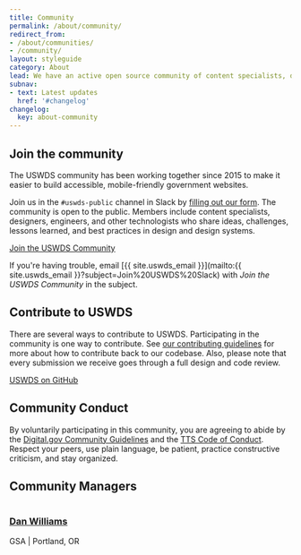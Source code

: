 ```yaml
---
title: Community
permalink: /about/community/
redirect_from:
- /about/communities/
- /community/
layout: styleguide
category: About
lead: We have an active open source community of content specialists, designers, engineers, and other technologists. Contributors support dozens of agencies and hundreds of websites across the federal government.
subnav:
- text: Latest updates
  href: '#changelog'
changelog:
  key: about-community
---
```


## Join the community
The USWDS community has been working together since 2015 to make it easier to build accessible, mobile-friendly government websites.

Join us in the `#uswds-public` channel in Slack by [filling out our form](https://chat.18f.gov/). The community is open to the public. Members include content specialists, designers, engineers, and other technologists who share ideas, challenges, lessons learned, and best practices in design and design systems.

<a href="https://chat.18f.gov/" class="usa-button site-button">Join the USWDS Community</a>

If you're having trouble, email [{{ site.uswds_email }}](mailto:{{ site.uswds_email }}?subject=Join%20USWDS%20Slack) with _Join the USWDS Community_ in the subject.


## Contribute to USWDS
There are several ways to contribute to USWDS. Participating in the community is one way to contribute. See [our contributing guidelines](https://github.com/uswds/uswds/blob/develop/CONTRIBUTING.md) for more about how to contribute back to our codebase. Also, please note that every submission we receive goes through a full design and code review.

<p>
  <a href="https://github.com/uswds/uswds" class="usa-button usa-button--outline">USWDS on GitHub</a>
</p>

## Community Conduct
By voluntarily participating in this community, you are agreeing to abide by the  [Digital.gov Community Guidelines](https://digital.gov/communities/community-guidelines/) and the [TTS Code of Conduct](https://handbook.tts.gsa.gov/code-of-conduct/). Respect your peers, use plain language, be patient, practice constructive criticism, and stay organized.

## Community Managers

<div class="usa-media-block flex-align-center">
  <img class="circle-5 usa-media-block__img" src="https://github.com/thisisdano.png?size=40" alt="">
  <div class="usa-media-block__body">
    <h3 class="margin-bottom-0">
      <a href="https://digital.gov/authors/dan-williams/">Dan Williams</a>
    </h3>
    <p class="margin-top-0">GSA | Portland, OR</p>
  </div>
</div>
